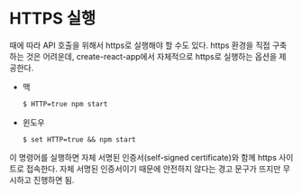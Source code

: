# HTTPS 실행

때에 따라 API 호출을 위해서 https로 실행해야 할 수도 있다. https 환경을 직접 구축하는 것은 어려운데, create-react-app에서 자체적으로 https로 실행하는 옵션을 제공한다.

- 맥

  ```sh
  $ HTTP=true npm start
  ```

- 윈도우

  ```SH
  $ set HTTP=true && npm start
  ```

이 명령어를 실행하면 자체 서명된 인증서(self-signed certificate)와 함께 https 사이트로 접속한다. 자체 서명된 인증서이기 때문에 안전하지 않다는 경고 문구가 뜨지만 무시하고 진행하면 됨.